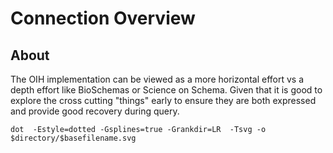 # Connection Overview

## About

The OIH implementation can be viewed as a more horizontal effort vs a depth effort like BioSchemas or
Science on Schema.  Given that it is good to explore the cross cutting "things" early to ensure they 
are both expressed and provide good recovery during query.  


```
dot  -Estyle=dotted -Gsplines=true -Grankdir=LR  -Tsvg -o $directory/$basefilename.svg
```